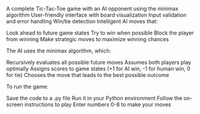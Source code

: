 A complete Tic-Tac-Toe game with an AI opponent using the minimax algorithm
User-friendly interface with board visualization
Input validation and error handling
Win/tie detection
Intelligent AI moves that:

Look ahead to future game states
Try to win when possible
Block the player from winning
Make strategic moves to maximize winning chances



The AI uses the minimax algorithm, which:

Recursively evaluates all possible future moves
Assumes both players play optimally
Assigns scores to game states (+1 for AI win, -1 for human win, 0 for tie)
Chooses the move that leads to the best possible outcome

To run the game:

Save the code to a .py file
Run it in your Python environment
Follow the on-screen instructions to play
Enter numbers 0-8 to make your moves
